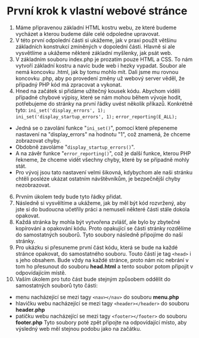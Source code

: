 První krok k vlastní webové stránce
===========================================

1. Máme připravenou základní HTML kostru webu,
ze které budeme vycházet a kterou budeme dále celé odpoledne upravovat.
2. V této první odpolední části si ukážeme, jak v praxi použít většinu základních konstrukcí zmíněných v dopolední části.
Hlavně si ale vysvětlíme a ukážeme některé základní myšlenky, jak psát web.
4. V základním souboru index.php je prozatím pouze HTML a CSS.
To nám vytvoří základní kostru a navíc bude web i hezky vypadat. Soubor ale nemá koncovku .html, jak by tomu mohlo mít.
Dali jsme mu rovnou koncovku .php, aby po provedení změny už webový server věděl, že případný PHP kód má zpracovat a vykonat.
5. Hned na začátek si přidáme užitečný kousek kódu.
Abychom viděli případné chybové výpisy, které se nám mohou během vývoje hodit, potřebujeme do stránky na první řádky uvést několik příkazů. Konkrétně tyto:
`ini_set('display_errors', 1);`
`ini_set('display_startup_errors', 1);`
`error_reporting(E_ALL);`
 - Jedná se o zavolání funkce "`ini_set()`", pomocí které přepeneme nastavení na "display_errors" na hodnotu "1", což znamená, že chceme zobrazovat chyby.
 - Obdobně zavoláme "`display_startup_errors()`".
 - A na závěr funkce "`error_reporting()`", což je další funkce, kterou PHP řekneme, že chceme vidět všechny chyby, které by se případně mohly stát.
 - Pro vývoj jsou tato nastavení velmi šikovná, kdybychom ale naši stránku chtěli posléze ukázat ostatním návštěvníkům, je bezpečnější chyby nezobrazovat.
6. Prvním úkolem tedy bude tyto řádky přidat.
7. Následně si vysvěltíme a ukážeme, jak by měl být kód rozvržený,
aby jste si do budoucna učetřily práci a nemuseli některé části stále dokola opakovat.
8. Každá stránka by mohla být vytvořena zvlášť, ale bylo by zbytečné kopírování a opakování kódu.
Proto opakující se části stránky rozdělíme do samostatných souborů.
Tyto soubory následně připojíme do naší stránky.
9. Pro ukázku si přesuneme první část kódu, která se bude na každé stránce opakovat, do samostatného souboru.
Touto částí je tag `<head>` i s jeho obsahem. Bude vždy na každé stránce, proto nám nic nebrání v tom ho přesunout
do souboru **head.html** a tento soubor potom připojit v odpovídajícím místě.
10. Vaším úkolem pro tuto část bude stejným způsobem oddělit do samostatných souborů tyto části:
 - menu nacházející se mezi tagy `<nav></nav>` do souboru **menu.php**
 - hlavičku webu nacházející se mezi tagy `<header></header>` do souboru **header.php**
 - patičku webu nacházející se mezi tagy `<footer></footer>` do souboru **footer.php**
 Tyto soubory poté zpět připojte na odpovídající místo, aby výsledný web měl stejnou podobu jako na začátku.